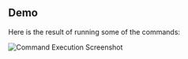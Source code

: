 ## Demo

Here is the result of running some of the commands:


![Command Execution Screenshot](https://i.ibb.co/y0qMWmQ/Screenshot-2024-10-02-230029.png)


